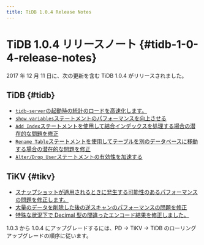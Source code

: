 ```yaml
---
title: TiDB 1.0.4 Release Notes
---
```


# TiDB 1.0.4 リリースノート {#tidb-1-0-4-release-notes}

2017 年 12 月 11 日に、次の更新を含む TiDB 1.0.4 がリリースされました。

## TiDB {#tidb}

-   [`tidb-server`の起動時の統計のロードを高速化します。](https://github.com/pingcap/tidb/pull/5362)
-   [`show variables`ステートメントのパフォーマンスを向上させる](https://github.com/pingcap/tidb/pull/5363)
-   [`Add Index`ステートメントを使用して結合インデックスを処理する場合の潜在的な問題を修正](https://github.com/pingcap/tidb/pull/5323)
-   [`Rename Table`ステートメントを使用してテーブルを別のデータベースに移動する場合の潜在的な問題を修正](https://github.com/pingcap/tidb/pull/5314)
-   [`Alter/Drop User`ステートメントの有効性を加速する](https://github.com/pingcap/tidb/pull/5226)

## TiKV {#tikv}

-   [スナップショットが適用されるときに発生する可能性のあるパフォーマンスの問題を修正します。](https://github.com/pingcap/tikv/pull/2559)
-   [大量のデータを削除した後の逆スキャンのパフォーマンスの問題を修正](https://github.com/pingcap/tikv/pull/2559)
-   [特殊な状況下で Decimal 型の間違ったエンコード結果を修正しました。](https://github.com/pingcap/tikv/pull/2571)

1.0.3 から 1.0.4 にアップグレードするには、PD -&gt; TiKV -&gt; TiDB のローリング アップグレードの順序に従います。
